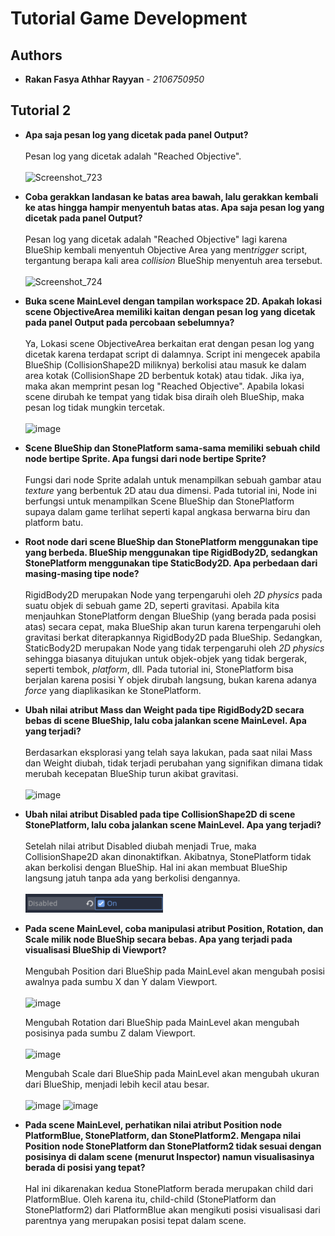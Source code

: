 # Tutorial Game Development
## Authors

* **Rakan Fasya Athhar Rayyan** - *2106750950*

## Tutorial 2

- **Apa saja pesan log yang dicetak pada panel Output?**<br /><br />
Pesan log yang dicetak adalah "Reached Objective".<br /><br />
![Screenshot_723](https://github.com/HyperPulsor/tutorial-2-gamedev-csui/assets/101686378/aac320c8-3532-41fd-b49b-419cf60b8976)

- **Coba gerakkan landasan ke batas area bawah, lalu gerakkan kembali ke atas hingga hampir menyentuh batas atas. Apa saja pesan log yang dicetak pada panel Output?**<br /><br />
Pesan log yang dicetak adalah "Reached Objective" lagi karena BlueShip kembali menyentuh Objective Area yang men*trigger* script, tergantung berapa kali area *collision* BlueShip menyentuh area tersebut.<br /><br />
![Screenshot_724](https://github.com/HyperPulsor/tutorial-2-gamedev-csui/assets/101686378/cb46a50e-d424-4cac-b4ed-50c74b58259b)

- **Buka scene MainLevel dengan tampilan workspace 2D. Apakah lokasi scene ObjectiveArea memiliki kaitan dengan pesan log yang dicetak pada panel Output pada percobaan sebelumnya?**<br /><br />
Ya, Lokasi scene ObjectiveArea berkaitan erat dengan pesan log yang dicetak karena terdapat script di dalamnya. Script ini mengecek apabila BlueShip (CollisionShape2D miliknya) berkolisi atau masuk ke dalam area kotak (CollisionShape 2D berbentuk kotak) atau tidak. Jika iya, maka akan memprint pesan log "Reached Objective". Apabila lokasi scene dirubah ke tempat yang tidak bisa diraih oleh BlueShip, maka pesan log tidak mungkin tercetak. <br /><br />
![image](https://github.com/HyperPulsor/tutorial-2-gamedev-csui/assets/101686378/1f7a2123-9b84-4586-a72e-cc6b2bd8ccf5)

- **Scene BlueShip dan StonePlatform sama-sama memiliki sebuah child node bertipe Sprite. Apa fungsi dari node bertipe Sprite?**<br /><br />
Fungsi dari node Sprite adalah untuk menampilkan sebuah gambar atau *texture* yang berbentuk 2D atau dua dimensi. Pada tutorial ini, Node ini berfungsi untuk menampilkan Scene BlueShip dan StonePlatform supaya dalam game terlihat seperti kapal angkasa berwarna biru dan platform batu.

- **Root node dari scene BlueShip dan StonePlatform menggunakan tipe yang berbeda. BlueShip menggunakan tipe RigidBody2D, sedangkan StonePlatform menggunakan tipe StaticBody2D. Apa perbedaan dari masing-masing tipe node?**<br /><br />
RigidBody2D merupakan Node yang terpengaruhi oleh *2D physics* pada suatu objek di sebuah game 2D, seperti gravitasi. Apabila kita menjauhkan StonePlatform dengan BlueShip (yang berada pada posisi atas) secara cepat, maka BlueShip akan turun karena terpengaruhi oleh gravitasi berkat diterapkannya RigidBody2D pada BlueShip. Sedangkan, StaticBody2D merupakan Node yang tidak terpengaruhi oleh *2D physics* sehingga biasanya ditujukan untuk objek-objek yang tidak bergerak, seperti tembok, *platform*, dll. Pada tutorial ini, StonePlatform bisa berjalan karena posisi Y objek dirubah langsung, bukan karena adanya *force* yang diaplikasikan ke StonePlatform. 

- **Ubah nilai atribut Mass dan Weight pada tipe RigidBody2D secara bebas di scene BlueShip, lalu coba jalankan scene MainLevel. Apa yang terjadi?**<br /><br />
Berdasarkan eksplorasi yang telah saya lakukan, pada saat nilai Mass dan Weight diubah, tidak terjadi perubahan yang signifikan dimana tidak merubah kecepatan BlueShip turun akibat gravitasi.<br /><br />
![image](https://github.com/HyperPulsor/tutorial-2-gamedev-csui/assets/101686378/8182a9a6-1b22-4dd6-a916-49299e155c3f)

- **Ubah nilai atribut Disabled pada tipe CollisionShape2D di scene StonePlatform, lalu coba jalankan scene MainLevel. Apa yang terjadi?**<br /><br />
Setelah nilai atribut Disabled diubah menjadi True, maka CollisionShape2D akan dinonaktifkan. Akibatnya, StonePlatform tidak akan berkolisi dengan BlueShip. Hal ini akan membuat BlueShip langsung jatuh tanpa ada yang berkolisi dengannya.<br /><br />
![alt text](image.png)

- **Pada scene MainLevel, coba manipulasi atribut Position, Rotation, dan Scale milik node BlueShip secara bebas. Apa yang terjadi pada visualisasi BlueShip di Viewport?**<br /><br />
Mengubah Position dari BlueShip pada MainLevel akan mengubah posisi awalnya pada sumbu X dan Y dalam Viewport.<br /><br />
![image](https://github.com/HyperPulsor/tutorial-2-gamedev-csui/assets/101686378/ed991c87-5ecc-4c16-9823-bb2fa35f922c)

    Mengubah Rotation dari BlueShip pada MainLevel akan mengubah posisinya pada sumbu Z dalam Viewport.<br /><br />
    ![image](https://github.com/HyperPulsor/tutorial-2-gamedev-csui/assets/101686378/62f4819a-8b34-49a0-8962-384893585c3d)

    Mengubah Scale dari BlueShip pada MainLevel akan mengubah ukuran dari BlueShip, menjadi lebih kecil atau besar.<br /><br />
    ![image](https://github.com/HyperPulsor/tutorial-2-gamedev-csui/assets/101686378/4e6e7c3c-c69a-49cf-96a6-899a67e173d9)
    ![image](https://github.com/HyperPulsor/tutorial-2-gamedev-csui/assets/101686378/4c1923fc-463c-40e4-82a8-6832a09075cc)
- **Pada scene MainLevel, perhatikan nilai atribut Position node PlatformBlue, StonePlatform, dan StonePlatform2. Mengapa nilai Position node StonePlatform dan StonePlatform2 tidak sesuai dengan posisinya di dalam scene (menurut Inspector) namun visualisasinya berada di posisi yang tepat?**<br /><br />
Hal ini dikarenakan kedua StonePlatform berada merupakan child dari PlatformBlue. Oleh karena itu, child-child (StonePlatform dan StonePlatform2) dari PlatformBlue akan mengikuti posisi visualisasi dari parentnya yang merupakan posisi tepat dalam scene.

